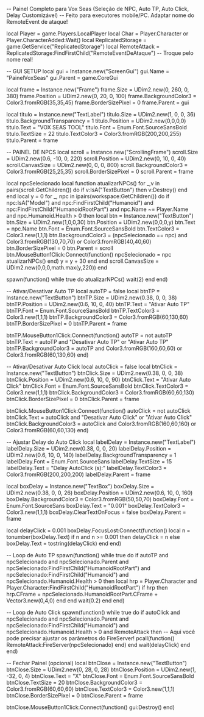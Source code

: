 -- Painel Completo para Vox Seas (Seleção de NPC, Auto TP, Auto Click, Delay Customizável)
-- Feito para executores mobile/PC. Adaptar nome do RemoteEvent de ataque!

local Player = game.Players.LocalPlayer
local Char = Player.Character or Player.CharacterAdded:Wait()
local ReplicatedStorage = game:GetService("ReplicatedStorage")
local RemoteAttack = ReplicatedStorage:FindFirstChild("RemoteEventDeAtaque") -- Troque pelo nome real!

-- GUI SETUP
local gui = Instance.new("ScreenGui")
gui.Name = "PainelVoxSeas"
gui.Parent = game.CoreGui

local frame = Instance.new("Frame")
frame.Size = UDim2.new(0, 260, 0, 380)
frame.Position = UDim2.new(0, 20, 0, 100)
frame.BackgroundColor3 = Color3.fromRGB(35,35,45)
frame.BorderSizePixel = 0
frame.Parent = gui

local titulo = Instance.new("TextLabel")
titulo.Size = UDim2.new(1, 0, 0, 36)
titulo.BackgroundTransparency = 1
titulo.Position = UDim2.new(0,0,0,0)
titulo.Text = "VOX SEAS TOOL"
titulo.Font = Enum.Font.SourceSansBold
titulo.TextSize = 22
titulo.TextColor3 = Color3.fromRGB(200,200,255)
titulo.Parent = frame

-- PAINEL DE NPCS
local scroll = Instance.new("ScrollingFrame")
scroll.Size = UDim2.new(0.6, -10, 0, 220)
scroll.Position = UDim2.new(0, 10, 0, 40)
scroll.CanvasSize = UDim2.new(0, 0, 0, 800)
scroll.BackgroundColor3 = Color3.fromRGB(25,25,35)
scroll.BorderSizePixel = 0
scroll.Parent = frame

local npcSelecionado
local function atualizarNPCs()
    for _,v in pairs(scroll:GetChildren()) do
        if v:IsA("TextButton") then v:Destroy() end
    end
    local y = 0
    for _, npc in ipairs(workspace:GetChildren()) do
        if npc:IsA("Model") and npc:FindFirstChild("Humanoid") and npc:FindFirstChild("HumanoidRootPart") and npc.Name ~= Player.Name and npc.Humanoid.Health > 0 then
            local btn = Instance.new("TextButton")
            btn.Size = UDim2.new(1,0,0,30)
            btn.Position = UDim2.new(0,0,0,y)
            btn.Text = npc.Name
            btn.Font = Enum.Font.SourceSansBold
            btn.TextColor3 = Color3.new(1,1,1)
            btn.BackgroundColor3 = (npcSelecionado == npc) and Color3.fromRGB(130,70,70) or Color3.fromRGB(40,40,60)
            btn.BorderSizePixel = 0
            btn.Parent = scroll
            btn.MouseButton1Click:Connect(function()
                npcSelecionado = npc
                atualizarNPCs()
            end)
            y = y + 30
        end
    end
    scroll.CanvasSize = UDim2.new(0,0,0,math.max(y,220))
end

spawn(function()
    while true do
        atualizarNPCs()
        wait(2)
    end
end)

-- Ativar/Desativar Auto TP
local autoTP = false
local btnTP = Instance.new("TextButton")
btnTP.Size = UDim2.new(0.38, 0, 0, 38)
btnTP.Position = UDim2.new(0.6, 10, 0, 40)
btnTP.Text = "Ativar Auto TP"
btnTP.Font = Enum.Font.SourceSansBold
btnTP.TextColor3 = Color3.new(1,1,1)
btnTP.BackgroundColor3 = Color3.fromRGB(60,130,60)
btnTP.BorderSizePixel = 0
btnTP.Parent = frame

btnTP.MouseButton1Click:Connect(function()
    autoTP = not autoTP
    btnTP.Text = autoTP and "Desativar Auto TP" or "Ativar Auto TP"
    btnTP.BackgroundColor3 = autoTP and Color3.fromRGB(160,60,60) or Color3.fromRGB(60,130,60)
end)

-- Ativar/Desativar Auto Click
local autoClick = false
local btnClick = Instance.new("TextButton")
btnClick.Size = UDim2.new(0.38, 0, 0, 38)
btnClick.Position = UDim2.new(0.6, 10, 0, 90)
btnClick.Text = "Ativar Auto Click"
btnClick.Font = Enum.Font.SourceSansBold
btnClick.TextColor3 = Color3.new(1,1,1)
btnClick.BackgroundColor3 = Color3.fromRGB(60,60,130)
btnClick.BorderSizePixel = 0
btnClick.Parent = frame

btnClick.MouseButton1Click:Connect(function()
    autoClick = not autoClick
    btnClick.Text = autoClick and "Desativar Auto Click" or "Ativar Auto Click"
    btnClick.BackgroundColor3 = autoClick and Color3.fromRGB(160,60,160) or Color3.fromRGB(60,60,130)
end)

-- Ajustar Delay do Auto Click
local labelDelay = Instance.new("TextLabel")
labelDelay.Size = UDim2.new(0.38, 0, 0, 20)
labelDelay.Position = UDim2.new(0.6, 10, 0, 140)
labelDelay.BackgroundTransparency = 1
labelDelay.Font = Enum.Font.SourceSans
labelDelay.TextSize = 15
labelDelay.Text = "Delay AutoClick (s):"
labelDelay.TextColor3 = Color3.fromRGB(200,200,200)
labelDelay.Parent = frame

local boxDelay = Instance.new("TextBox")
boxDelay.Size = UDim2.new(0.38, 0, 0, 26)
boxDelay.Position = UDim2.new(0.6, 10, 0, 160)
boxDelay.BackgroundColor3 = Color3.fromRGB(50,50,70)
boxDelay.Font = Enum.Font.SourceSans
boxDelay.Text = "0.001"
boxDelay.TextColor3 = Color3.new(1,1,1)
boxDelay.ClearTextOnFocus = false
boxDelay.Parent = frame

local delayClick = 0.001
boxDelay.FocusLost:Connect(function()
    local n = tonumber(boxDelay.Text)
    if n and n >= 0.001 then
        delayClick = n
    else
        boxDelay.Text = tostring(delayClick)
    end
end)

-- Loop de Auto TP
spawn(function()
    while true do
        if autoTP and npcSelecionado and npcSelecionado.Parent and npcSelecionado:FindFirstChild("HumanoidRootPart") and npcSelecionado:FindFirstChild("Humanoid") and npcSelecionado.Humanoid.Health > 0 then
            local hrp = Player.Character and Player.Character:FindFirstChild("HumanoidRootPart")
            if hrp then
                hrp.CFrame = npcSelecionado.HumanoidRootPart.CFrame + Vector3.new(0,4,0)
            end
        end
        wait(0.2)
    end
end)

-- Loop de Auto Click
spawn(function()
    while true do
        if autoClick and npcSelecionado and npcSelecionado.Parent and npcSelecionado:FindFirstChild("Humanoid") and npcSelecionado.Humanoid.Health > 0 and RemoteAttack then
            -- Aqui você pode precisar ajustar os parâmetros do FireServer!
            pcall(function()
                RemoteAttack:FireServer(npcSelecionado)
            end)
        end
        wait(delayClick)
    end
end)

-- Fechar Painel (opcional)
local btnClose = Instance.new("TextButton")
btnClose.Size = UDim2.new(0, 28, 0, 28)
btnClose.Position = UDim2.new(1, -32, 0, 4)
btnClose.Text = "X"
btnClose.Font = Enum.Font.SourceSansBold
btnClose.TextSize = 20
btnClose.BackgroundColor3 = Color3.fromRGB(60,60,60)
btnClose.TextColor3 = Color3.new(1,1,1)
btnClose.BorderSizePixel = 0
btnClose.Parent = frame

btnClose.MouseButton1Click:Connect(function()
    gui:Destroy()
end)

